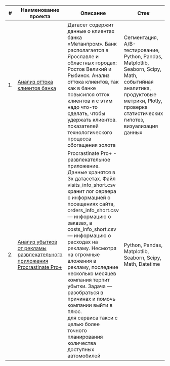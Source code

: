 
| #    | Наименование проекта                | Описание                                                     | Стек                                                         |
| ---- | ------------------------------------------------------------ | ------------------------------------------------------------ | ------------------------------------------------------------ |
| 1.   | [Анализ оттока клиентов банка](https://github.com/aq2003/Portfolio/tree/main/Gold%20Recovery) | Датасет содержит данные о клиентах банка «Метанпром». Банк располагается в Ярославле и областных городах: Ростов Великий и Рыбинск. Анализ оттока клиентов, так как в банке повысился отток клиентов и с этим надо что-то сделать, чтобы удержать клиентов. <br/>показателей технологического процесса <br/>обогащения золота |Сегментация, A/B-тестирование, Python, Pandas, Matplotlib, Seaborn, Scipy, Math, событийная аналитика, продуктовые метрики, Plotly, проверка cтатистических гипотез, визуализация данных  |
| 2.   | [Анализ убытков от рекламы развлекательного приложения Procrastinate Pro+](https://github.com/aq2003/Portfolio/tree/main/Taxi%20Service) | Procrastinate Pro+ - развлекательное приложение. Данные хранятся в 3х датасетах. Файл visits_info_short.csv хранит лог сервера с информацией о посещениях сайта, orders_info_short.csv — информацию о заказах, а costs_info_short.csv — информацию о расходах на рекламу. Несмотря на огромные вложения в рекламу, последние несколько месяцев компания терпит убытки. Задача — разобраться в причинах и помочь компании выйти в плюс. <br/>для сервиса такси с целью более точного планирования количества доступных <br/>автомобилей |Python, Pandas, Matplotlib, Seaborn, Scipy, Math, Datetime |
